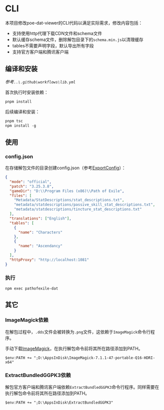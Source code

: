# CLI

本项目修改poe-dat-viewer的CLI代码以满足实际需求，修改内容包括：

- 支持使用http代理下载CDN文件和schema文件
- 默认缓存schema文件，删除解包目录下的`schema.min.js`以清理缓存
- tables不需要声明字段，默认导出所有字段
- 支持官方客户端和腾讯客户端

## 编译和安装

*参考`..\.github\workflows\lib.yml`*

首次执行时安装依赖：

```powershell
pnpm install
```

后续编译和安装：
```powershell
pnpm tsc
npm install -g
```

## 使用

### config.json

在存储解包文件的目录创建config.json（参考[ExportConfig](https://github.com/pathoftop/poe-dat-viewer/blob/master/lib/src/cli/ExportConfig.ts)）：

```json
{
  "mode": "official",
  "patch": "3.25.3.8",
  "gameDir": "D:\\Program Files (x86)\\Path of Exile",
  "files": [
    "Metadata/StatDescriptions/stat_descriptions.txt",
    "metadata/statdescriptions/passive_skill_stat_descriptions.txt",
    "metadata/statdescriptions/tincture_stat_descriptions.txt"
  ],
  "translations": ["English"],
  "tables": [
    {
      "name": "Characters"
    },
    {
      "name": "Ascendancy"
    }
  ],
  "httpProxy": "http://localhost:1081" 
}
```

### 执行

```
npm exec pathofexile-dat
```

## 其它

### ImageMagick依赖

在解包过程中，`.dds`文件会被转换为`.png`文件，这依赖于`ImageMagick`命令行程序。

手动下载[ImageMagick](https://imagemagick.org/script/download.php)，在执行解包命令前将其所在路径添加到PATH。

```
$env:PATH += ";D:\AppsInDisk\ImageMagick-7.1.1-47-portable-Q16-HDRI-x64"
```

### ExtractBundledGGPK3依赖

解包官方客户端和腾讯客户端依赖`ExtractBundledGGPK3`命令行程序。同样需要在执行解包命令前将其所在路径添加到PATH。

```
$env:PATH += ";D:\AppsInDisk\ExtractBundledGGPK3"
```